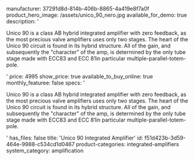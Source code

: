 manufacturer: 37291d8d-814b-406b-8865-4a419e8f7a0f
product_hero_image: /assets/unico_90_nero.jpg
available_for_demo: true
description: '<p>Unico 90 is a class AB hybrid integrated amplifier with zero feedback, as the most precious valve amplifiers uses only two stages. The heart of the Unico 90 circuit is found in its hybrid structure. All of the gain, and subsequently the "character" of the amp, is determined by the only tube stage made with ECC83 and ECC 81in particular multiple-parallel-totem-pole.</p>'
price: 4995
show_price: true
available_to_buy_online: true
monthly_featuree: false
specs: '<p>Unico 90 is a class AB hybrid integrated amplifier with zero feedback, as the most precious valve amplifiers uses only two stages. The heart of the Unico 90 circuit is found in its hybrid structure. All of the gain, and subsequently the "character" of the amp, is determined by the only tube stage made with ECC83 and ECC 81in particular multiple-parallel-totem-pole.</p>'
has_files: false
title: 'Unico 90 Integrated Amplifier'
id: f51d423b-3d59-464e-9988-c534cd1d0467
product-categories: integrated-amplifiers
system_category: amplification
